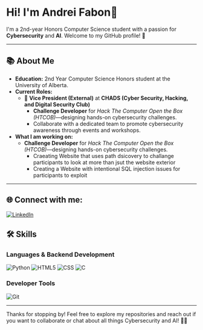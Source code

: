 # Hi! I'm Andrei Fabon👋 
I'm a 2nd-year Honors Computer Science student with a passion for **Cybersecurity** and **AI**. Welcome to my GitHub profile! 🚀

---

## 📚 **About Me**
- **Education:** 2nd Year Computer Science Honors student at the University of Alberta.  
- **Current Roles:**  
  - 🎯 **Vice President (External)** at **CHADS (Cyber Security, Hacking, and Digital Security Club)**  
    - **Challenge Developer** for *Hack The Computer Open the Box (HTCOB)*—designing hands-on cybersecurity challenges.  
    - Collaborate with a dedicated team to promote cybersecurity awareness through events and workshops.
- **What I am working on:**  
  - **Challenge Developer** for *Hack The Computer Open the Box (HTCOB)*—designing hands-on cybersecurity challenges.
    - Craeating Website that uses path dsicovery to challange participants to look at more than jsut the website exterior
    - Creating a Website with intentional SQL injection issues for participants to exploit 
---

## 🌐 Connect with me:
[![LinkedIn](https://img.shields.io/badge/LinkedIn-%230077B5.svg?logo=linkedin&logoColor=white)]([www.linkedin.com/in/andreifabon/](https://www.linkedin.com/in/andreifabon/))

## 🛠 **Skills**

### **Languages & Backend Development**  
![Python](https://img.shields.io/badge/python-%233776AB.svg?style=for-the-badge&logo=python&logoColor=white) 
![HTML5](https://img.shields.io/badge/html5-%23E34F26.svg?style=for-the-badge&logo=html5&logoColor=white) 
![CSS](https://img.shields.io/badge/css-%231572B6.svg?style=for-the-badge&logo=css3&logoColor=white) 
![C](https://img.shields.io/badge/C-00599C?style=for-the-badge&logo=c&logoColor=white) 

### **Developer Tools**  
![Git](https://img.shields.io/badge/git-%23F05033.svg?style=for-the-badge&logo=git&logoColor=white)

---

Thanks for stopping by! Feel free to explore my repositories and reach out if you want to collaborate or chat about all things Cybersecurity and AI! 🔐🤖
<!---
AndreiFabon/AndreiFabon is a ✨ special ✨ repository because its `README.md` (this file) appears on your GitHub profile.
You can click the Preview link to take a look at your changes.
--->
